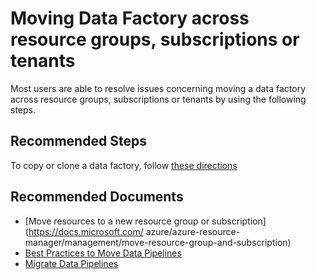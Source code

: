 <properties
  pagetitle="Moving Data Factory across resource groups, subscriptions or tenants"
  service="microsoft.datafactory"
  resource="factories"
  ms.author="susabat"
  selfhelptype="Generic"
  supporttopicids="32781331"
  productpesids="15613"
  cloudenvironments="public, fairfax, mooncake, blackforest, ussec, usnat"
  articleid="afaa0da1-5863-4d2d-af5f-2b3db82b3ef7"
  ownershipid="AzureData_DataFactory" />
# Moving Data Factory across resource groups, subscriptions or tenants

Most users are able to resolve issues concerning moving a data factory across resource groups, subscriptions or tenants by using the following steps.

## **Recommended Steps**

To copy or clone a data factory, follow [these directions](https://docs.microsoft.com/azure/data-factory/copy-clone-data-factory)

## **Recommended Documents**

* [Move resources to a new resource group or subscription](https://docs.microsoft.com/ azure/azure-resource-manager/management/move-resource-group-and-subscription)
* [Best Practices to Move Data Pipelines]( https://social.msdn.microsoft.com/Forums/e952327e-43cf-4e9f-ae01-068a836fed81/best-practice-to-move-pipelines-to-different-data-factory?forum=AzureDataFactory)
* [Migrate Data Pipelines]( https://www.linkedin.com/pulse/migrate-data-pipelines-among-different-azure-factories-himanshu-rathi/?articleId=6691596315345924096)
